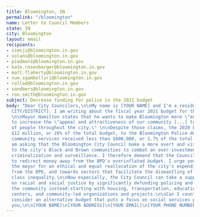 ```yaml
---
title: Bloomington, IN
permalink: "/bloomington"
name: Letter to Council Members
state: IN
city: Bloomington
layout: email
recipients:
- simsji@bloomington.in.gov
- volans@bloomington.in.gov
- piedmoni@bloomington.in.gov
- kate.rosenbarger@bloomington.in.gov
- matt.flaherty@bloomington.in.gov
- sue.sgambelluri@bloomington.in.gov
- rollod@bloomington.in.gov
- sandbers@bloomington.in.gov
- ron.smith@bloomington.in.gov
subject: Decrease funding for police in the 2021 budget
body: "Dear City Councilors,\n\nMy name is [YOUR NAME] and I'm a resident of [YOUR
  CITY/DISTRICT]. I am writing about the fiscal year 2021 budget for the City of Bloomington.
  \n\nMayor Hamilton states that he wants to make Bloomington more \"equitable\" and
  to increase the \"appeal and attractiveness of our community [...] to a wide diversity
  of people throughout the city.\" \n\nDespite those claims, the 2020 budget allocated
  $12 million, or 26% of the total budget, to the Bloomington Police department, while
  community services received less than $800,000, or 1.7% of the total budget.\n\nI
  am asking that the Bloomington City Council make a more overt and visible commitment
  to the city's Black and Brown communities to combat an over-investment in their
  criminalization and surveillance. I therefore demand that the Council find ways
  to redirect money away from the BPD's overinflated budget. I urge you to pressure
  the mayor for an ethical and equal reallocation of the city's expenditures, away
  from the BPD, and towards sectors that facilitate the dismantling of racial and
  class inequality.\n\nNow especially, the City Council can take a supportive stand
  on racial and social justice by significantly defunding policing and investing in
  the community instead-starting with housing, transportation, education, community
  centers, and community-led organizations and projects.\n\nCan I count on you to
  consider an alternative budget that puts a focus on social services programs?\n\nThank
  you,\n\n[YOUR NAME]\n[YOUR ADDRESS]\n[YOUR EMAIL]\n[YOUR PHONE NUMBER]"
---
```


